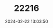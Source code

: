 ---
title: "22216"
category: "Triturus dobrogicus"
draft: false
date: 2024-02-22 13:03:50
languages:
  German: ["Donau-kammolch"]
  Russian: ["Dunaiskii Triton"]
  Hungarian: ["Dunai tarajosgőte"]
  English: ["Danube Crested Newt"]
---